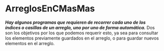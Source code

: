 # ArreglosEnCMasMas

**_Hay algunos programas que requieren de recorrer cada uno de los índices o casillas de un arreglo, uno por uno de forma automática._** 
Dos son los objetivos por los que podemos requerir esto, ya sea para consultar los elementos previamente guardados en el arreglo, o para guardar nuevos elementos en el arreglo.
